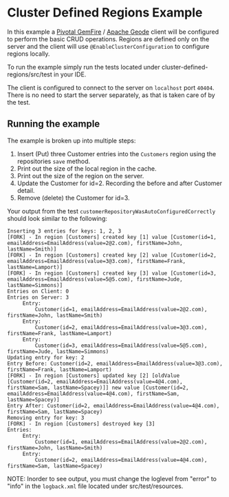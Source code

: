 # Cluster Defined Regions Example

In this example a [Pivotal GemFire](https://pivotal.io/pivotal-gemfire) / [Apache Geode](http://geode.apache.org/) client will be configured to perform the basic CRUD operations. Regions are defined only on the server and the client will use `@EnableClusterConfiguration` to configure regions locally.

To run the example simply run the tests located under cluster-defined-regions/src/test in your IDE.

The client is configured to connect to the server on `localhost` port `40404`. There is no need to start the server separately, as that is taken care of by the test.

## Running the example

The example is broken up into multiple steps:
1. Insert (Put) three Customer entries into the `Customers` region using the repositories `save` method.
2. Print out the size of the local region in the cache.
3. Print out the size of the region on the server.
4. Update the Customer for id=2. Recording the before and after Customer detail.
5. Remove (delete) the Customer for id=3.

Your output from the test `customerRepositoryWasAutoConfiguredCorrectly` should look similar to the following:

    Inserting 3 entries for keys: 1, 2, 3
    [FORK] - In region [Customers] created key [1] value [Customer(id=1, emailAddress=EmailAddress(value=2@2.com), firstName=John, lastName=Smith)]
    [FORK] - In region [Customers] created key [2] value [Customer(id=2, emailAddress=EmailAddress(value=3@3.com), firstName=Frank, lastName=Lamport)]
    [FORK] - In region [Customers] created key [3] value [Customer(id=3, emailAddress=EmailAddress(value=5@5.com), firstName=Jude, lastName=Simmons)]
    Entries on Client: 0
    Entries on Server: 3
    	 Entry: 
     		 Customer(id=1, emailAddress=EmailAddress(value=2@2.com), firstName=John, lastName=Smith)
    	 Entry: 
     		 Customer(id=2, emailAddress=EmailAddress(value=3@3.com), firstName=Frank, lastName=Lamport)
    	 Entry: 
     		 Customer(id=3, emailAddress=EmailAddress(value=5@5.com), firstName=Jude, lastName=Simmons)
    Updating entry for key: 2
    Entry Before: Customer(id=2, emailAddress=EmailAddress(value=3@3.com), firstName=Frank, lastName=Lamport)
    [FORK] - In region [Customers] updated key [2] [oldValue [Customer(id=2, emailAddress=EmailAddress(value=4@4.com), firstName=Sam, lastName=Spacey)]] new value [Customer(id=2, emailAddress=EmailAddress(value=4@4.com), firstName=Sam, lastName=Spacey)]
    Entry After: Customer(id=2, emailAddress=EmailAddress(value=4@4.com), firstName=Sam, lastName=Spacey)
    Removing entry for key: 3
    [FORK] - In region [Customers] destroyed key [3] 
    Entries:
    	 Entry: 
     		 Customer(id=1, emailAddress=EmailAddress(value=2@2.com), firstName=John, lastName=Smith)
    	 Entry: 
     		 Customer(id=2, emailAddress=EmailAddress(value=4@4.com), firstName=Sam, lastName=Spacey)
     		 
NOTE: Inorder to see output, you must change the loglevel from "error" to "info" in the `logback.xml` file located under src/test/resources.